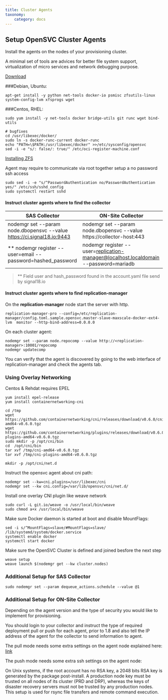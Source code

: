 ```yaml
---
title: Cluster Agents
taxonomy:
    category: docs
---
```

## Setup OpenSVC Cluster Agents

Install the agents on the nodes of your provisioning cluster.

A minimal set of tools are advices for better file system support, virtualization of micro services and network debugging purpose.

[Download](https://repo.opensvc.com/)

###Debian, Ubuntu:
```  
apt-get install -y python net-tools docker-io psmisc zfsutils-linux system-config-lvm xfsprogs wget
```

###Centos, RHEL:

```  
sudo yum install -y net-tools docker bridge-utils git runc wget bind-utils

# bugfixes
cd /usr/libexec/docker/
sudo ln -s docker-runc-current docker-runc
echo "PATH=\$PATH:/usr/libexec/docker" >>/etc/sysconfig/opensvc
sed -i -e "s/: false/: true/" /etc/oci-register-machine.conf
```

[Installing ZFS](http://lampros.chaidas.com/index.php?controller=post&action=view&id_post=101)

Agent may require to communicate via root together setup a no password ssh access  
```
sudo sed -i -e "s/^PasswordAuthentication no/PasswordAuthentication yes/" /etc/ssh/sshd_config                    
sudo systemctl restart sshd
```

#### Instruct cluster agents where to find the collector  

|SAS Collector | ON-Site Collector |
| ------------ | --------------- |
| nodemgr set --param node.dbopensvc --value https://ci.signal18.io:9443 | nodemgr set --param node.dbopensvc --value https://collector-host:443 |
| ** nodemgr register --user=email --password=hashed_password | nodemgr register --user=replication-manager@localhost.localdomain --password=mariadb |

>** Field user and hash_password found in the account.yaml file send by signal18.io  

#### Instruct cluster agents where to find replication-manager

On the **replication-manager** node start the server with http.  
```
replication-manager-pro --config=/etc/replication-manager/config.toml.sample.opensvc.master-slave-maxscale-docker-ext4-lvm  monitor --http-bind-address=0.0.0.0
```

On each cluster agent:

```
nodemgr set --param node.repocomp --value http://<replication-manager>:10001/repocomp
nodemgr updatecomp
```

You can verify that the agent is discovered by going to the web interface of replication-manager and check the agents tab.


### Using Overlay Networking

Centos & Rehdat requires EPEL

```
yum install epel-release
yum install containernetworking-cni
```

```
cd /tmp
wget https://github.com/containernetworking/cni/releases/download/v0.6.0/cni-amd64-v0.6.0.tgz
wget https://github.com/containernetworking/plugins/releases/download/v0.6.0/cni-plugins-amd64-v0.6.0.tgz
sudo mkdir -p /opt/cni/bin
cd  /opt/cni/bin
tar xvf /tmp/cni-amd64-v0.6.0.tgz
tar xvf /tmp/cni-plugins-amd64-v0.6.0.tgz

mkdir -p /opt/cni/net.d
```

Instruct the opensvc agent about cni path:

```
nodemgr set --kw=cni.plugins=/usr/libexec/cni  
nodemgr set --kw cni.config=/var/lib/opensvc/cni/net.d/
```

Install one overlay CNI plugin like weave network

```
sudo curl -L git.io/weave -o /usr/local/bin/weave
sudo chmod a+x /usr/local/bin/weave
```
Make sure Docker daemon is started at boot and disable MountFlags:
```
sed -i s/^MountFlags=slave/#MountFlags=slave/ /lib/systemd/system/docker.service
systemctl enable docker
systemctl start docker
```

Make sure the OpenSVC Cluster is defined and joined besfore the next step 


```
weave setup
weave launch $(nodemgr get --kw cluster.nodes)
```


### Additional Setup for SAS Collector

```
sudo nodemgr set --param dequeue_actions.schedule --value @1
```

### Additional Setup for ON-Site Collector

Depending on the agent version and the type of security you would like to implement for provisioning.

You should login to your collector and instruct the type of required deployment pull or push for each agent, prior to 1.8 and also tell the IP address of the agent for the collector to send information to agent.


The pull mode needs some extra settings on the agent node explained here:
[link](https://docs.opensvc.com/agent.architecture.html#the-inetd-entry-point)

The push mode needs some extra ssh settings on the agent node:

On Unix systems, if the root account has no RSA key, a 2048 bits RSA key is generated by the package post-install. A production node key must be trusted on all nodes of its cluster (PRD and DRP), whereas the keys of disaster recovery servers must not be trusted by any production nodes. This setup is used for rsync file transfers and remote command execution.
